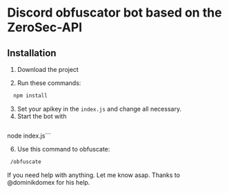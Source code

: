 
# Discord obfuscator bot based on the ZeroSec-API




## Installation

1. Download the project

2. Run these commands:
```bash
  npm install
```
3. Set your apikey in the ```index.js``` and change all necessary.
4. Start the bot with
   ```bash
  node index.js```

6. Use this command to obfuscate:
```bash
 /obfuscate
```

If you need help with anything. Let me know asap.
Thanks to @dominikdomex for his help.
